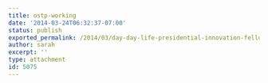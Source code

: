 ```yaml
---
title: ostp-working
date: '2014-03-24T06:32:37-07:00'
status: publish
exported_permalink: /2014/03/day-day-life-presidential-innovation-fellow/ostp-working
author: sarah
excerpt: ''
type: attachment
id: 5075
---
```

<!DOCTYPE html PUBLIC "-//W3C//DTD HTML 4.0 Transitional//EN" "http://www.w3.org/TR/REC-html40/loose.dtd">
<?xml encoding="UTF-8">
